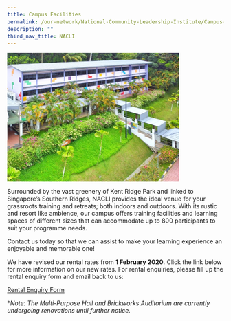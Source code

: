 ```yaml
---
title: Campus Facilities
permalink: /our-network/National-Community-Leadership-Institute/Campus-Facilities/
description: ""
third_nav_title: NACLI
---
```

<img style="height:300px;width:400px"  align="left" src="/images/Our%20Network/NACLI/Campus%20Facilities%20-LL%20(Website)%20(200%20x%20250).jpg">
<br clear="left">

Surrounded by the vast greenery of Kent Ridge Park and linked to Singapore’s Southern Ridges, NACLI provides the ideal venue for your grassroots training and retreats; both indoors and outdoors. With its rustic and resort like ambience, our campus offers training facilities and learning spaces of different sizes that can accommodate up to 800 participants to suit your programme needs. 

Contact us today so that we can assist to make your learning experience an enjoyable and memorable one!

We have revised our rental rates from **1 February 2020**. Click the link below for more information on our new rates. For rental enquiries, please fill up the rental enquiry form and email back to us: 

[Rental Enquiry Form](/files/Our%20Network/NACLI/Campus%20Facilities/NACLI%20Rental%20Enquiry%20Form%20(2022).pdf)

**Note: The Multi-Purpose Hall and Brickworks Auditorium are currently undergoing renovations until further notice.*